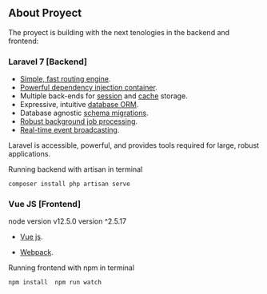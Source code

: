 ## About Proyect

The proyect is building with the next tenologies in the backend and frontend:

### Laravel 7 [Backend]
- [Simple, fast routing engine](https://laravel.com/docs/routing).
- [Powerful dependency injection container](https://laravel.com/docs/container).
- Multiple back-ends for [session](https://laravel.com/docs/session) and [cache](https://laravel.com/docs/cache) storage.
- Expressive, intuitive [database ORM](https://laravel.com/docs/eloquent).
- Database agnostic [schema migrations](https://laravel.com/docs/migrations).
- [Robust background job processing](https://laravel.com/docs/queues).
- [Real-time event broadcasting](https://laravel.com/docs/broadcasting).

Laravel is accessible, powerful, and provides tools required for large, robust applications.

Running backend with artisan in terminal

``
    composer install
    php artisan serve
``
### Vue JS [Frontend]
node version v12.5.0
version ^2.5.17
- [Vue js](https://github.com/vuejs/vue/tree/2.6).

- [Webpack](https://github.com/webpack/webpack).

Running frontend with npm in terminal

``
    npm install 
    npm run watch
``
